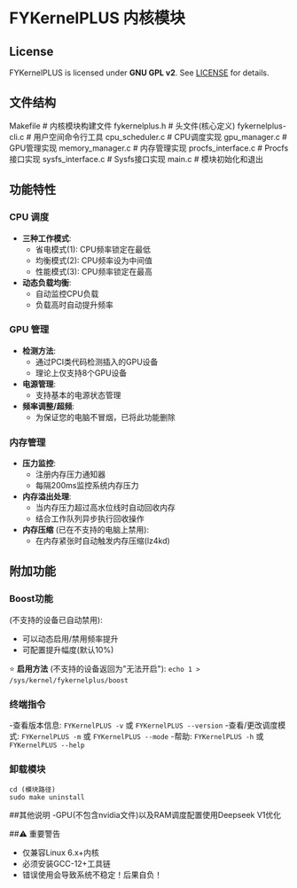 # FYKernelPLUS 内核模块

## License
FYKernelPLUS is licensed under **GNU GPL v2**. See [LICENSE](LICENSE) for details.

## 文件结构
Makefile # 内核模块构建文件
fykernelplus.h # 头文件(核心定义)
fykernelplus-cli.c # 用户空间命令行工具
cpu_scheduler.c # CPU调度实现
gpu_manager.c # GPU管理实现
memory_manager.c # 内存管理实现
procfs_interface.c # Procfs接口实现
sysfs_interface.c # Sysfs接口实现
main.c # 模块初始化和退出

## 功能特性

### CPU 调度
- **三种工作模式**:
  - 省电模式(1): CPU频率锁定在最低
  - 均衡模式(2): CPU频率设为中间值
  - 性能模式(3): CPU频率锁定在最高
- **动态负载均衡**:
  - 自动监控CPU负载
  - 负载高时自动提升频率

### GPU 管理
- **检测方法**:
  - 通过PCI类代码检测插入的GPU设备
  - 理论上仅支持8个GPU设备
- **电源管理**:
  - 支持基本的电源状态管理
- **频率调整/超频**:
  - 为保证您的电脑不冒烟，已将此功能删除

### 内存管理
- **压力监控**:
  - 注册内存压力通知器
  - 每隔200ms监控系统内存压力
- **内存溢出处理**: 
  - 当内存压力超过高水位线时自动回收内存
  - 结合工作队列异步执行回收操作
- **内存压缩** (已在不支持的电脑上禁用):
  - 在内存紧张时自动触发内存压缩(lz4kd)

## 附加功能

### Boost功能
(不支持的设备已自动禁用):
- 可以动态启用/禁用频率提升
- 可配置提升幅度(默认10%)

⭐ **启用方法** (不支持的设备返回为"无法开启"):
`echo 1 > /sys/kernel/fykernelplus/boost`

### 终端指令
-查看版本信息: `FYKernelPLUS -v` 或 `FYKernelPLUS --version` 
-查看/更改调度模式: `FYKernelPLUS -m` 或 `FYKernelPLUS --mode` 
-帮助: `FYKernelPLUS -h` 或 `FYKernelPLUS --help` 

### 卸载模块
```
cd (模块路径)
sudo make uninstall
```
##其他说明
-GPU(不包含nvidia文件)以及RAM调度配置使用Deepseek V1优化

##⚠ 重要警告
- 仅兼容Linux 6.x+内核
- 必须安装GCC-12+工具链
- 错误使用会导致系统不稳定！后果自负！